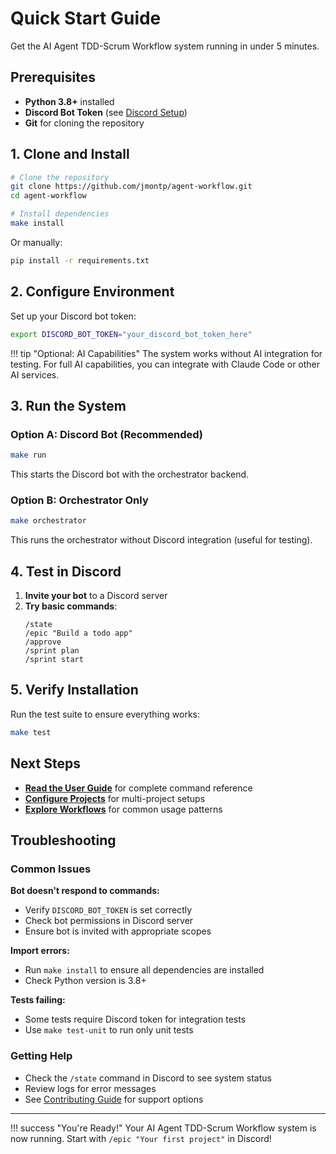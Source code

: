 # Quick Start Guide

Get the AI Agent TDD-Scrum Workflow system running in under 5 minutes.

## Prerequisites

- **Python 3.8+** installed
- **Discord Bot Token** (see [Discord Setup](../deployment/discord-setup.md))
- **Git** for cloning the repository

## 1. Clone and Install

```bash
# Clone the repository
git clone https://github.com/jmontp/agent-workflow.git
cd agent-workflow

# Install dependencies
make install
```

Or manually:
```bash
pip install -r requirements.txt
```

## 2. Configure Environment

Set up your Discord bot token:

```bash
export DISCORD_BOT_TOKEN="your_discord_bot_token_here"
```

!!! tip "Optional: AI Capabilities"
    The system works without AI integration for testing. For full AI capabilities, you can integrate with Claude Code or other AI services.

## 3. Run the System

### Option A: Discord Bot (Recommended)
```bash
make run
```

This starts the Discord bot with the orchestrator backend.

### Option B: Orchestrator Only
```bash
make orchestrator
```

This runs the orchestrator without Discord integration (useful for testing).

## 4. Test in Discord

1. **Invite your bot** to a Discord server
2. **Try basic commands**:
   ```
   /state
   /epic "Build a todo app"
   /approve
   /sprint plan
   /sprint start
   ```

## 5. Verify Installation

Run the test suite to ensure everything works:

```bash
make test
```

## Next Steps

- [**Read the User Guide**](../user-guide/hitl-commands.md) for complete command reference
- [**Configure Projects**](configuration.md) for multi-project setups
- [**Explore Workflows**](../user-guide/workflow-sequences.md) for common usage patterns

## Troubleshooting

### Common Issues

**Bot doesn't respond to commands:**
- Verify `DISCORD_BOT_TOKEN` is set correctly
- Check bot permissions in Discord server
- Ensure bot is invited with appropriate scopes

**Import errors:**
- Run `make install` to ensure all dependencies are installed
- Check Python version is 3.8+

**Tests failing:**
- Some tests require Discord token for integration tests
- Use `make test-unit` to run only unit tests

### Getting Help

- Check the `/state` command in Discord to see system status
- Review logs for error messages
- See [Contributing Guide](../development/contributing.md) for support options

---

!!! success "You're Ready!"
    Your AI Agent TDD-Scrum Workflow system is now running. Start with `/epic "Your first project"` in Discord!